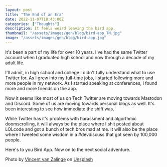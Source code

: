 ```yaml
---
layout: post
title: "The End of an Era"
date: 2022-11-07T18:43:00Z
categories: ["Thoughts"]
description: It feels weird leaving the bird app.
thumbnail: "/assets/images/gen/blog/bird-app_TN.jpg"
image: "/assets/images/gen/blog/bird-app.jpg"
---
```


It's been a part of my life for over 10 years. I've had the same Twitter account when I graduated high school and now through a decade of my adult life. 

I'll admit, in high school and college I didn't fully understand what to use Twitter for. As I grew into my full-time jobs, I started following more and more people in my network. As I started speaking at conferences, I found more and more friends on the app.

Now it seems like most of us on Tech Twitter are moving towards Mastodon and Discord. Some of us are moving towards personal blogs as well. It's been interesting to see how immediate the shift was.

While Twitter has it's problems with harassment and algorthmic doomscrolling, it will always be the place where I shit posted about LOLcode and got a bunch of tech bros mad at me. It will also be the place where I tweeted some wisdom in a #devdiscuss that got seen by 100,000 people.

Here's to you Bird App. Now on to the next social adventure. 

Photo by <a href="https://unsplash.com/@vincentvanzalinge?utm_source=unsplash&utm_medium=referral&utm_content=creditCopyText">Vincent van Zalinge</a> on <a href="https://unsplash.com/s/photos/bird?utm_source=unsplash&utm_medium=referral&utm_content=creditCopyText">Unsplash</a>